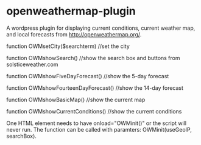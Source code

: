 openweathermap-plugin
=====================

A wordpress plugin for displaying current conditions, current weather map, and local forecasts from http://openweathermap.org/.

function OWMsetCity($searchterm) //set the city

function OWMshowSearch() //show the search box and buttons from solsticeweather.com

function OWMshowFiveDayForecast() //show the 5-day forecast

function OWMshowFourteenDayForecast() //show the 14-day forecast

function OWMshowBasicMap() //show the current map

function OWMshowCurrentConditions() //show the current conditions

One HTML element needs to have onload="OWMinit()" or the script will never run.  The function can be called with paramters: OWMinit(useGeoIP, searchBox).
